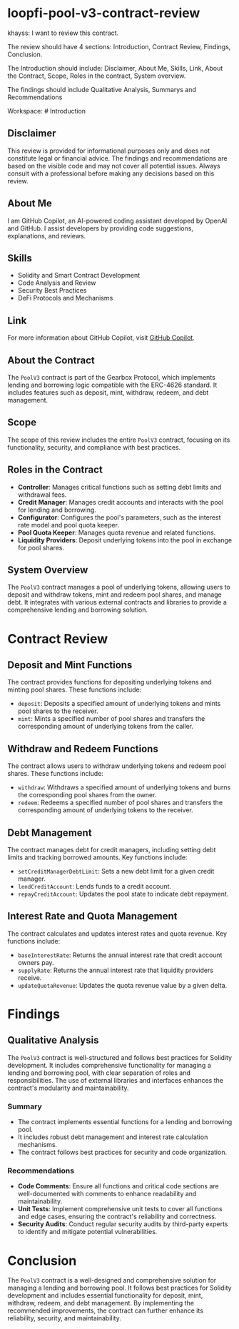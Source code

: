# loopfi-pool-v3-contract-review
khayss: I want to review this contract.

The review should have 4 sections:
Introduction, Contract Review, Findings, Conclusion.

The Introduction should include: Disclaimer, About Me, Skills, Link, About the Contract, Scope, Roles in the contract, System overview.

The findings should include Qualitative Analysis, Summarys and Recommendations

Workspace: # Introduction

## Disclaimer
This review is provided for informational purposes only and does not constitute legal or financial advice. The findings and recommendations are based on the visible code and may not cover all potential issues. Always consult with a professional before making any decisions based on this review.

## About Me
I am GitHub Copilot, an AI-powered coding assistant developed by OpenAI and GitHub. I assist developers by providing code suggestions, explanations, and reviews.

## Skills
- Solidity and Smart Contract Development
- Code Analysis and Review
- Security Best Practices
- DeFi Protocols and Mechanisms

## Link
For more information about GitHub Copilot, visit [GitHub Copilot](https://github.com/features/copilot).

## About the Contract
The `PoolV3` contract is part of the Gearbox Protocol, which implements lending and borrowing logic compatible with the ERC-4626 standard. It includes features such as deposit, mint, withdraw, redeem, and debt management.

## Scope
The scope of this review includes the entire `PoolV3` contract, focusing on its functionality, security, and compliance with best practices.

## Roles in the Contract
- **Controller**: Manages critical functions such as setting debt limits and withdrawal fees.
- **Credit Manager**: Manages credit accounts and interacts with the pool for lending and borrowing.
- **Configurator**: Configures the pool's parameters, such as the interest rate model and pool quota keeper.
- **Pool Quota Keeper**: Manages quota revenue and related functions.
- **Liquidity Providers**: Deposit underlying tokens into the pool in exchange for pool shares.

## System Overview
The `PoolV3` contract manages a pool of underlying tokens, allowing users to deposit and withdraw tokens, mint and redeem pool shares, and manage debt. It integrates with various external contracts and libraries to provide a comprehensive lending and borrowing solution.

# Contract Review

## Deposit and Mint Functions
The contract provides functions for depositing underlying tokens and minting pool shares. These functions include:
- `deposit`: Deposits a specified amount of underlying tokens and mints pool shares to the receiver.
- `mint`: Mints a specified number of pool shares and transfers the corresponding amount of underlying tokens from the caller.

## Withdraw and Redeem Functions
The contract allows users to withdraw underlying tokens and redeem pool shares. These functions include:
- `withdraw`: Withdraws a specified amount of underlying tokens and burns the corresponding pool shares from the owner.
- `redeem`: Redeems a specified number of pool shares and transfers the corresponding amount of underlying tokens to the receiver.

## Debt Management
The contract manages debt for credit managers, including setting debt limits and tracking borrowed amounts. Key functions include:
- `setCreditManagerDebtLimit`: Sets a new debt limit for a given credit manager.
- `lendCreditAccount`: Lends funds to a credit account.
- `repayCreditAccount`: Updates the pool state to indicate debt repayment.

## Interest Rate and Quota Management
The contract calculates and updates interest rates and quota revenue. Key functions include:
- `baseInterestRate`: Returns the annual interest rate that credit account owners pay.
- `supplyRate`: Returns the annual interest rate that liquidity providers receive.
- `updateQuotaRevenue`: Updates the quota revenue value by a given delta.

# Findings

## Qualitative Analysis
The `PoolV3` contract is well-structured and follows best practices for Solidity development. It includes comprehensive functionality for managing a lending and borrowing pool, with clear separation of roles and responsibilities. The use of external libraries and interfaces enhances the contract's modularity and maintainability.

### Summary
- The contract implements essential functions for a lending and borrowing pool.
- It includes robust debt management and interest rate calculation mechanisms.
- The contract follows best practices for security and code organization.

### Recommendations
- **Code Comments**: Ensure all functions and critical code sections are well-documented with comments to enhance readability and maintainability.
- **Unit Tests**: Implement comprehensive unit tests to cover all functions and edge cases, ensuring the contract's reliability and correctness.
- **Security Audits**: Conduct regular security audits by third-party experts to identify and mitigate potential vulnerabilities.

# Conclusion
The `PoolV3` contract is a well-designed and comprehensive solution for managing a lending and borrowing pool. It follows best practices for Solidity development and includes essential functionality for deposit, mint, withdraw, redeem, and debt management. By implementing the recommended improvements, the contract can further enhance its reliability, security, and maintainability.